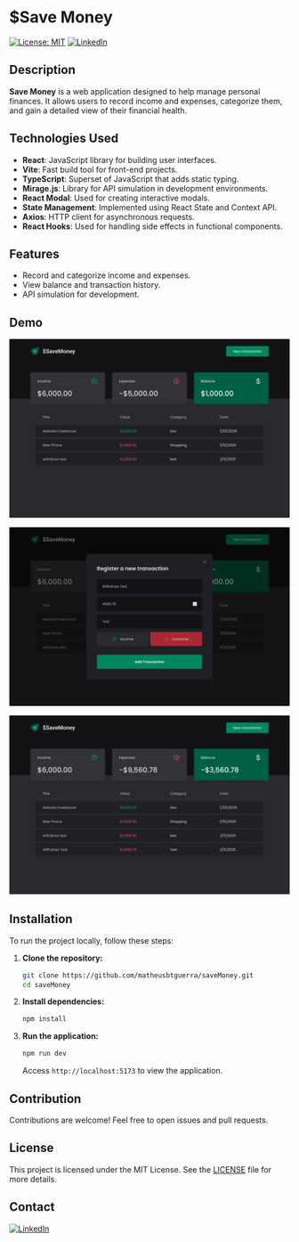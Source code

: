 # $Save Money

[![License: MIT](https://img.shields.io/badge/License-MIT-yellow.svg)](https://opensource.org/licenses/MIT)
[![LinkedIn](https://img.shields.io/badge/LinkedIn-Matheus%20Borges%20de%20Toledo%20Guerra-blue?logo=linkedin&logoColor=white)](https://www.linkedin.com/in/matheus-borges-de-toledo-guerra-2482522b3/)

## Description

**Save Money** is a web application designed to help manage personal finances. It allows users to record income and expenses, categorize them, and gain a detailed view of their financial health.

## Technologies Used

- **React**: JavaScript library for building user interfaces.
- **Vite**: Fast build tool for front-end projects.
- **TypeScript**: Superset of JavaScript that adds static typing.
- **Mirage.js**: Library for API simulation in development environments.
- **React Modal**: Used for creating interactive modals.
- **State Management**: Implemented using React State and Context API.
- **Axios**: HTTP client for asynchronous requests.
- **React Hooks**: Used for handling side effects in functional components.

## Features

- Record and categorize income and expenses.
- View balance and transaction history.
- API simulation for development.

## Demo

![Demo 1](https://github.com/matheusbtguerra/saveMoney/blob/main/src/assets/demo1.png)

![Demo 2](https://github.com/matheusbtguerra/saveMoney/blob/main/src/assets/demo2.png)

![Demo 3](https://github.com/matheusbtguerra/saveMoney/blob/main/src/assets/demo3.png)
## Installation

To run the project locally, follow these steps:

1. **Clone the repository:**

   ```bash
   git clone https://github.com/matheusbtguerra/saveMoney.git
   cd saveMoney
   ```

2. **Install dependencies:**

   ```bash
   npm install
   ```

3. **Run the application:**

   ```bash
   npm run dev
   ```

   Access `http://localhost:5173` to view the application.

## Contribution

Contributions are welcome! Feel free to open issues and pull requests.

## License

This project is licensed under the MIT License. See the [LICENSE](LICENSE) file for more details.

## Contact

[![LinkedIn](https://img.shields.io/badge/LinkedIn-Matheus%20Borges%20de%20Toledo%20Guerra-blue?logo=linkedin&logoColor=white)](https://www.linkedin.com/in/matheus-borges-de-toledo-guerra-2482522b3/)

